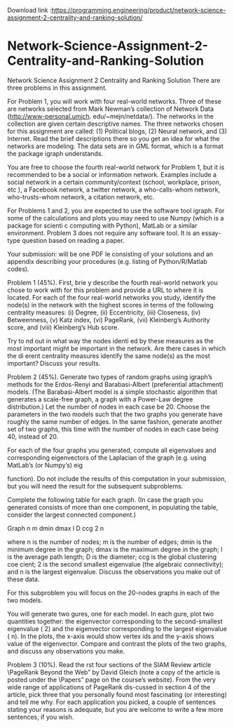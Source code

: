 Download link :https://programming.engineering/product/network-science-assignment-2-centrality-and-ranking-solution/

# Network-Science-Assignment-2-Centrality-and-Ranking-Solution
Network Science Assignment 2 Centrality and Ranking Solution
There are three problems in this assignment.

For Problem 1, you will work with four real-world networks. Three of these are networks selected from Mark Newman’s collection of Network Data (http://www-personal.umich. edu/~mejn/netdata/). The networks in the collection are given certain descriptive names. The three networks chosen for this assignment are called: (1) Political blogs, (2) Neural network, and (3) Internet. Read the brief descriptions there so you get an idea for what the networks are modeling. The data sets are in GML format, which is a format the package igraph understands.

You are free to choose the fourth real-world network for Problem 1, but it is recommended to be a social or information network. Examples include a social network in a certain community/context (school, workplace, prison, etc ), a Facebook network, a twitter network, a who-calls-whom network, who-trusts-whom network, a citation network, etc.

For Problems 1 and 2, you are expected to use the software tool igraph. For some of the calculations and plots you may need to use Numpy (which is a package for scienti c computing with Python), MatLab or a similar environment. Problem 3 does not require any software tool. It is an essay-type question based on reading a paper.

Your submission: will be one PDF le consisting of your solutions and an appendix describing your procedures (e.g. listing of Python/R/Matlab codes).

Problem 1 (45%). First, brie y describe the fourth real-world network you chose to work with for this problem and provide a URL to where it is located. For each of the four real-world networks you study, identify the node(s) in the network with the highest scores in terms of the following centrality measures: (i) Degree, (ii) Eccentricity, (iii) Closeness, (iv) Betweenness, (v) Katz index, (vi) PageRank, (vii) Kleinberg’s Authority score, and (viii) Kleinberg’s Hub score.

Try to nd out in what way the nodes identi ed by these measures as the most important might be important in the network. Are there cases in which the di erent centrality measures identify the same node(s) as the most important? Discuss your results.

Problem 2 (45%). Generate two types of random graphs using igraph’s methods for the Erdos-Renyi and Barabasi-Albert (preferential attachment) models. (The Barabasi-Albert model is a simple stochastic algorithm that generates a scale-free graph, a graph with a Power-Law degree distribution.) Let the number of nodes in each case be 20. Choose the parameters in the two models such that the two graphs you generate have roughly the same number of edges. In the same fashion, generate another set of two graphs, this time with the number of nodes in each case being 40, instead of 20.

For each of the four graphs you generated, compute all eigenvalues and corresponding eigenvectors of the Laplacian of the graph (e.g. using MatLab’s (or Numpy’s) eig


function). Do not include the results of this computation in your submission, but you will need the result for the subsequent subproblems.

Complete the following table for each graph. (In case the graph you generated consists of more than one component, in populating the table, consider the largest connected component.)

Graph n m dmin dmax l D ccg 2 n

where n is the number of nodes; m is the number of edges; dmin is the minimum degree in the graph; dmax is the maximum degree in the graph; l is the average path length; D is the diameter; ccg is the global clustering coe cient; 2 is the second smallest eigenvalue (the algebraic connectivity); and n is the largest eigenvalue. Discuss the observations you make out of these data.

For this subproblem you will focus on the 20-nodes graphs in each of the two models.

You will generate two gures, one for each model. In each gure, plot two quantities together: the eigenvector corresponding to the second-smallest eigenvalue ( 2) and the eigenvector corresponding to the largest eigenvalue ( n). In the plots, the x-axis would show vertex ids and the y-axis shows value of the eigenvector. Compare and contrast the plots of the two graphs, and discuss any observations you make.

Problem 3 (10%). Read the rst four sections of the SIAM Review article \PageRank Beyond the Web” by David Gleich (note a copy of the article is posted under the \Papers” page on the course’s website). From the very wide range of applications of PageRank dis-cussed in section 4 of the article, pick three that you personally found most fascinating (or interesting) and tell me why. For each application you picked, a couple of sentences stating your reasons is adequate, but you are welcome to write a few more sentences, if you wish.

